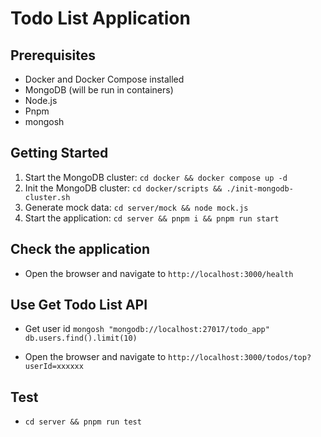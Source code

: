# Todo List Application

## Prerequisites

- Docker and Docker Compose installed
- MongoDB (will be run in containers)
- Node.js
- Pnpm
- mongosh

## Getting Started

1. Start the MongoDB cluster:
   `cd docker && docker compose up -d`
2. Init the MongoDB cluster:
   `cd docker/scripts && ./init-mongodb-cluster.sh`
3. Generate mock data:
   `cd server/mock && node mock.js`
4. Start the application:
   `cd server && pnpm i && pnpm run start`

## Check the application

- Open the browser and navigate to `http://localhost:3000/health`

## Use Get Todo List API

- Get user id
  `mongosh "mongodb://localhost:27017/todo_app"`
  `db.users.find().limit(10)`

- Open the browser and navigate to `http://localhost:3000/todos/top?userId=xxxxxx`

## Test

- `cd server && pnpm run test`
